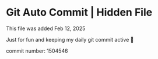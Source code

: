 # Git Auto Commit | Hidden File

This file was added Feb 12, 2025

Just for fun and keeping my daily git commit active 🤪

commit number: 1504546
